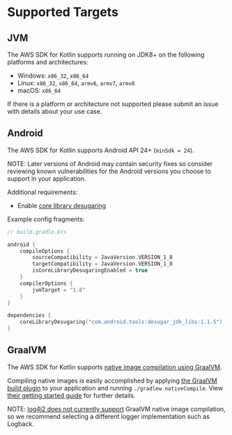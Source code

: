 # Supported Targets

## JVM

The AWS SDK for Kotlin supports running on JDK8+ on the following platforms and architectures:

* Windows: `x86_32`, `x86_64`
* Linux: `x86_32`, `x86_64`, `armv6`, `armv7`, `armv8`
* macOS: `x86_64`

If there is a platform or architecture not supported please submit an issue with details about your use case.

## Android

The AWS SDK for Kotlin supports Android API 24+ (`minSdk = 24`).

NOTE: Later versions of Android may contain security fixes so consider reviewing known vulnerabilities
for the Android versions you choose to support in your application.

Additional requirements:

* Enable [core library desugaring](https://developer.android.com/studio/write/java8-support#library-desugaring)

Example config fragments:

```kotlin
// build.gradle.kts

android {
    compileOptions {
        sourceCompatibility = JavaVersion.VERSION_1_8
        targetCompatibility = JavaVersion.VERSION_1_8
        isCoreLibraryDesugaringEnabled = true
    }
    compilerOptions {
        jvmTarget = "1.8"
    }
}

dependencies {
    coreLibraryDesugaring("com.android.tools:desugar_jdk_libs:1.1.5")
}
```

## GraalVM

The AWS SDK for Kotlin supports [native image compilation using GraalVM](https://www.graalvm.org/latest/reference-manual/native-image/).

Compiling native images is easily accomplished by applying [the GraalVM build plugin](https://github.com/graalvm/native-build-tools) to your application and running `./gradlew nativeCompile`.
View [their getting started guide](https://graalvm.github.io/native-build-tools/latest/gradle-plugin-quickstart.html) for further details.

NOTE: [log4j2 does not currently support](https://github.com/apache/logging-log4j2/issues/1539) GraalVM native image compilation, so we recommend selecting a different logger implementation such as Logback.
